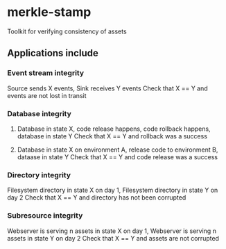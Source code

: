 # merkle-stamp
Toolkit for verifying consistency of assets

## Applications include

### Event stream integrity

Source sends X events, Sink receives Y events
Check that X == Y and events are not lost in transit


### Database integrity

1) Database in state X, code release happens, code rollback happens, database in state Y
Check that X == Y and rollback was a success

2) Database in state X on environment A, release code to environment B, dataase in state Y
Check that X == Y and code release was a success


### Directory integrity

Filesystem directory in state X on day 1, Filesystem directory in state Y on day 2
Check that X == Y and directory has not been corrupted


### Subresource integrity

Webserver is serving n assets in state X on day 1, Webserver is serving n assets in state Y on day 2
Check that X == Y and assets are not corrupted
